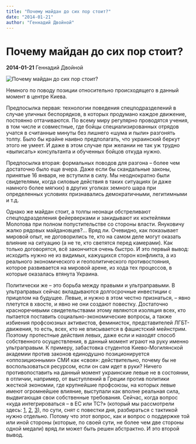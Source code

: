 ```yaml
---
title: "Почему майдан до сих пор стоит?"
date: "2014-01-21"
author: "Геннадий Двойной"
---
```


# Почему майдан до сих пор стоит?

**2014-01-21** Геннадий Двойной

![Почему майдан до сих пор стоит?](https://pp.vk.me/c424120/v424120056/a15a/Lezo3o2yGN0.jpg)

Немного по поводу позиции относительно происходящего в данный момент в центре Киева.

Предпосылка первая: технологии поведения спецподразделений в случае уличных беспорядков, в которых продумано каждое движение, постоянно оттачиваются. По всему миру регулярно проводятся учения, в том числе и совместные, где бойцы специализированных отрядов учатся в считанные минуты без лишнего «шума и пыли» разгонять толпу. Было бы крайне наивно предполагать, что украинский беркут этого не умеет. И даже в этом случае при желании не так уж трудно «выписать» консультанта и обученных бойцов откуда нужно.

Предпосылка вторая: формальных поводов для разгона – более чем достаточно было еще вчера. Даже если бы скандальные законы, принятые 16 января, не вступили в силу. Мы неоднократно были свидетелями, когда силовые действия в таких ситуациях (и даже намного более мягких) в других уголках земного шара при определенных условиях признавались демократичными, легитимными и т.д.

Однако же майдан стоит, а толпы неонаци обстреливают спецподразделения фейерверками и закидывают их коктейлями Молотова при полном попустительстве со стороны власти. Януковичу жалко рядовых майдановцев?... Вряд ли. Очевидно, как показывает мировой опыт, не договорились те, кто на самом деле могут оказать влияние на ситуацию (а не те, кто светятся перед камерами). Как только договорятся, всё закончится очень быстро. И это первый вывод: исходить нужно не из видимых, кажущихся сторон конфликта, а из реального экономического и геополитического противостояния, которое развивается на мировой арене, из хода тех процессов, в которые оказалась втянута Украина.

Политически же – это борьба между правыми и ультраправыми. В ультраправых сейчас вкладываются долгосрочные инвестиции с прицелом на будущее. Левые, и нужно в этом честно признаться, – явно плетутся в хвосте, и явно не они создают повестку. Достаточно красноречивыми свидетельствами этому являются изоляция всех, кто пытается поставить социально-экономические вопросы, а также избиения профсоюзных активистов, феминисток, представителей ЛГБТ-движения, то есть, всех, кто не вписывается в фашистский мейнстрим. Поэтому протестные действия левых, даже если и находят способ собственного осуществления, в данный момент играют на руку именно ультраправым. К примеру, забастовка студентов Киево-Могилянской академии против законов единодушно позиционируется «оппозиционными» СМИ как «своя»: действительно, почему бы не воспользоваться ресурсом, если он сам идет в руки? Ничего противопоставить на данный момент украинские левые не в состоянии, в отличии, например, от выступлений в Греции против политики жесткой экономии, где крупнейшие профсоюзы, на которых левые имеют огромнейшее влияние, выступали как вполне реальная сила, выдвигающая свои собственные требования. Сейчас, когда вопрос «куда интегрироваться – в ЕС или ТС?» (который мы рассмотрели здесь: [1](/7759.md), [2](/7765.md), [3](/7823.md)), по сути, снят с повестки дня, разбираться с тактикой нужно отдельно. Потому что этот вопрос, как и вопрос о поддержке той или иной стороны (которые, по своей сути, не более чем две стороны одной медали) вряд ли может быть решен абстрактно. И это второй вывод.